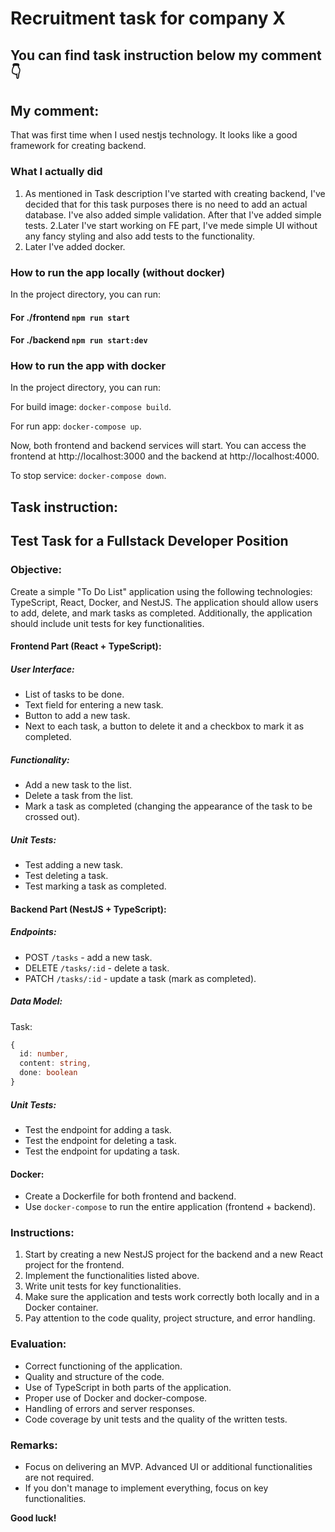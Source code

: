 # Recruitment task for company X

## You can find task instruction below my comment 👇

## My comment:

That was first time when I used nestjs technology. It looks like a good framework for creating backend.

### What I actually did

1. As mentioned in Task description I've started with creating backend, I've decided that for this task purposes there is no need to add an actual database. I've also added simple validation. After that I've added simple tests.
2.Later I've start working on FE part, I've mede simple UI without any fancy styling and also add tests to the functionality.
3. Later I've added docker.

### How to run the app locally (without docker)

In the project directory, you can run:

#### For ./frontend `npm run start`

#### For ./backend `npm run start:dev`

### How to run the app with docker

In the project directory, you can run:

For build image: `docker-compose build`.

For run app: `docker-compose up`.

Now, both frontend and backend services will start. You can access the frontend at http://localhost:3000 and the backend at http://localhost:4000.

To stop service: `docker-compose down`.

## Task instruction:

## Test Task for a Fullstack Developer Position

### Objective:

Create a simple "To Do List" application using the following technologies: TypeScript, React, Docker, and NestJS. The application should allow users to add, delete, and mark tasks as completed. Additionally, the application should include unit tests for key functionalities.

#### Frontend Part (React + TypeScript):

##### User Interface:

- List of tasks to be done.
- Text field for entering a new task.
- Button to add a new task.
- Next to each task, a button to delete it and a checkbox to mark it as completed.

##### Functionality:

- Add a new task to the list.
- Delete a task from the list.
- Mark a task as completed (changing the appearance of the task to be crossed out).

##### Unit Tests:

- Test adding a new task.
- Test deleting a task.
- Test marking a task as completed.

#### Backend Part (NestJS + TypeScript):

##### Endpoints:

- POST `/tasks` - add a new task.
- DELETE `/tasks/:id` - delete a task.
- PATCH `/tasks/:id` - update a task (mark as completed).

##### Data Model:

Task:

```typescript
{
  id: number,
  content: string,
  done: boolean
}
```

##### Unit Tests:

- Test the endpoint for adding a task.
- Test the endpoint for deleting a task.
- Test the endpoint for updating a task.

#### Docker:

- Create a Dockerfile for both frontend and backend.
- Use `docker-compose` to run the entire application (frontend + backend).

### Instructions:

1. Start by creating a new NestJS project for the backend and a new React project for the frontend.
2. Implement the functionalities listed above.
3. Write unit tests for key functionalities.
4. Make sure the application and tests work correctly both locally and in a Docker container.
5. Pay attention to the code quality, project structure, and error handling.

### Evaluation:

- Correct functioning of the application.
- Quality and structure of the code.
- Use of TypeScript in both parts of the application.
- Proper use of Docker and docker-compose.
- Handling of errors and server responses.
- Code coverage by unit tests and the quality of the written tests.

### Remarks:

- Focus on delivering an MVP. Advanced UI or additional functionalities are not required.
- If you don't manage to implement everything, focus on key functionalities.

**Good luck!**
